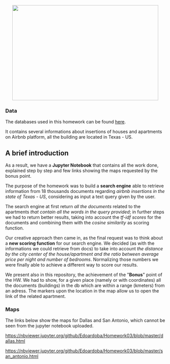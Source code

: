 

<p align="center">
  <img width="460" height="300" src="https://c.pxhere.com/images/ce/79/2483ec5d2be8e7b4ad6db3461eae-1584873.jpg!d">
</p>

### Data 
The databases used in this homework can be found [here](https://www.kaggle.com/PromptCloudHQ/airbnb-property-data-from-texas ).

It contains several informations about insertions of houses and apartments on Airbnb platform, all the building are located in Texas - US. 

## A brief introduction

As a result, we have a __Jupyter Notebook__ that contains all the work done, explained step by step and few links showing the maps requested by the bonus point.

The purpose of the homework was to build a __search engine__ able to retrieve information from 18 thousands documents regarding _airbnb insertions in the state of Texas - US_, considering as input a text query given by the user.

The search engine at first return _all the documents_ related to the apartments _that contain all the words in the query provided_; in further steps we had to return better results, taking into account the _tf-idf scores_ for the documents and combining them with the _cosine similarity_ as scoring function. 

Our creative approach then came in, as the final request was to think about a __new scoring function__ for our search engine. We decided (as with the informations we could retrieve from docs) to take into account _the distance by the city center of the house/apartment and the ratio between average price per night and number of bedrooms_. Normalizing those numbers we were finally able to achieve a different way to score our results.

We present also in this repository, the achievement of the "__Bonus__" point of the HW. We had to show, for a given place (namely or with coordinates) all the documents (buildings) in the db which are within a range (kmeters) from an adress. The markers upon the location in the map allow us to open the link of the related apartment.


### Maps

The links below show the maps for Dallas and San Antonio, which cannot be seen from the jupyter notebook uploaded.

https://nbviewer.jupyter.org/github/Edoardoba/Homework03/blob/master/dallas.html

https://nbviewer.jupyter.org/github/Edoardoba/Homework03/blob/master/san_antonio.html


